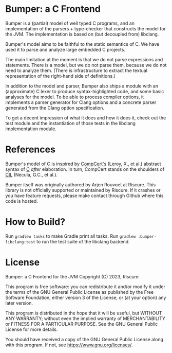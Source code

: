 Bumper: a C Frontend
====================

Bumper is a (partial) model of well typed C programs, and an implementation
of the parsers + type-checker that constructs the model for the JVM. 
The implementation is based on (but decoupled from) libclang.

Bumper's model aims to be faithful to the static semantics of C. 
We have used it to parse and analyze large embedded C projects.

The main limitation at the moment is that we do not parse expressions and
statements. There is a model, but we do not parse them, because we do not need to analyze them.
(There is infrastructure to extract the textual representation of the right-hand side of definitions.)

In addition to the model and parser, Bumper also ships a module with an (approximate) C lexer to
produce syntax-highlighted code, and some basic analyses for the model.
To be able to process compiler options, it implements a parser generator for
Clang options and a concrete parser generated from the Clang option specification.

To get a decent impression of what it does and how it does it, check out the
test module and the instantiation of those tests in the libclang implementation module.

References
==========

Bumper's model of C is inspired by [CompCert's](https://github.com/AbsInt/CompCert) (Leroy, X., et al.)
abstract syntax of [C](https://github.com/AbsInt/CompCert/blob/master/cparser/C.mli) _after_ elaboration. 
In turn, CompCert stands on the shoulders of [CIL](http://people.eecs.berkeley.edu/~necula/cil/) (Necula, G.C., et al.).

Bumper itself was originally authored by Arjen Rouvoet at Riscure.
This library is not officially supported or maintained by Riscure. 
If it crashes or you have feature requests, please make contact through 
Github where this code is hosted.

How to Build?
=============

Run `gradlew tasks` to make Gradle print all tasks.
Run `gradlew :bumper-libclang:test` to run the test suite of the libclang backend.

License
=======

Bumper: a C Frontend for the JVM
Copyright (C) 2023, Riscure

This program is free software: you can redistribute it and/or modify
it under the terms of the GNU General Public License as published by
the Free Software Foundation, either version 3 of the License, or
(at your option) any later version.

This program is distributed in the hope that it will be useful,
but WITHOUT ANY WARRANTY; without even the implied warranty of
MERCHANTABILITY or FITNESS FOR A PARTICULAR PURPOSE.  See the
GNU General Public License for more details.

You should have received a copy of the GNU General Public License
along with this program.  If not, see <https://www.gnu.org/licenses/>.
